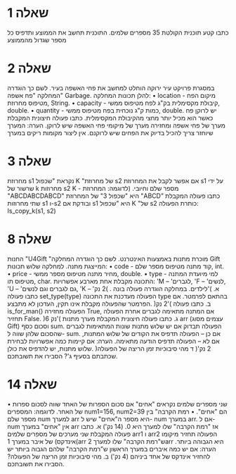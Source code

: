 # שאלה 1 
כתבו קטע תוכנית הקולטת 35 מספרים שלמים. התוכנית תחשב את הממוצע ותדפיס כל מספר שגדול מהממוצע
# שאלה 2 
במסגרת פרויקט עיר ירוקה הוחלט למחשב את פחי האשפה בעיר. 
לשם כך הוגדרה המחלקה "פח אשפה" Garbage.
 להלן תכונות המחלקה:
 • location - מיקום הפח מטיפוס מחרוזת, String.
 • capacity - קיבולת מקסימלית בק"ג לפח מטיפוס ממשי, double.
 • quantity - כמות ק"ג נוכחית בפח מטיפוס ממשי, double.
יש לרוקן פח כאשר הוא מכיל יותר מחצי מהקיבולת המקסימלית. 
כתבו פעולה חיצונית המקבלת מערך של פחי אשפה ומחזירה מערך של מיקומי פחי האשפה שיש לרוקן. הערה: המערך שיוחזר צריך להכיל בדיוק את הפחים שיש לרוקנם. אין ליצור מקומות ריקים במערך
# שאלה 3 
מחרוזת s1 נקראת "שכפול K "של מחרוזת s2 אם אפשר לקבל את המחרוזת s1 על ידי שרשור של k מחרוזות s2
K - מספר שלם וחיובי. (לדוגמה: המחרוזת "ABCDABCDABCD" היא "שכפול 3" של המחרוזת "ABCD”  כתבו פעולה המקבלת שתי מחרוזות s1 ו-s2 ובודקת אם s1 היא "שכפול K "של s2 כותרת הפעולה:
Is_copy_k(s1, s2)

# שאלה 8 
החנות "U4Gift "מוכרת מתנות באמצעות האינטרנט. לשם כך הוגדרה המחלקה Gift המייצגת מתנה. למחלקה שלוש תכונות:
 • code - קוד מתנה מטיפוס מספר שלם, int.
 • price - מחיר מתנה מטיפוס מספר ממשי, double.
 • type - למי מיועדת המתנה מטיפוס תו, char.
 התכונה מקבלת אחת מארבע אפשרויות: 'M – 'לגברים, 'F – 'לנשים, 'U – 'גם לגברים וגם לנשים, 'K – 'לילדים. 
במחלקה הוגדרה פעולה בונה
. )2 נק'( א. כתבו פעולה set_type(type) הפעולה מעדכנת את התכונה type בהתאם לפרמטר. אם הפרמטר שהפעולה מקבלת אינו תקין, העדכון לא מתבצע.
 )2 נק'( ב. כתבו פעולה is_for_man() הפעולה מחזירה True, אם המתנה מתאימה לגברים אחרת הפעולה תחזיר False.
 )6 נק'( ג. כתבו פעולה חיצונית המקבלת מערך מתנות arr (עצמים מסוג Gift) וסכום כסף sum. הפעולה תבדוק אם יש שלוש מתנות שונות המתאימות לגברים שהסכום שלהן שווה ל- sum. אם כן – הפעולה תדפיס את הקודים של שלוש המתנות, אם לא – הפעולה תדפיס הודעה מתאימה.
הערה: אם קיימות כמה אפשרויות לבחירת שלוש מתנות, יש להדפיס את כולן.
 )2 נק'( ד מהי סיבוכיות זמן הריצה של הפעולה שכתבתם בסעיף ג'? הסבירו את תשובתכם.

# שאלה 14
 • שני מספרים שלמים נקראים "אחים" אם סכום הספרות של האחד שווה לסכום ספרות של האחר. לדוגמה: המספרים num1=156, num2=39 הם "אחים".
 • רמת הקרבה" בין מספר שלם num למערך arr היא מספר ה"אחים" שיש ל- num במערך arr.  אם ל- num אין "אחים" במערך arr אז "רמת הקרבה" שלו למערך היא 0.
(14 נק') א. כתבו פעולה המקבלת שני מערכים של מספרים שלמים arr1 ו arr2 הפעולה תחזיר מיקומו )אינדקס) של איבר במערך 1arr  ש"רמת הקרבה" שלו למערך 2arr  היא הגבוהה ביותר. 
הערה: אם יש כמה איברים במערך הראשון ש"רמת הקרבה" שלהם הגבוה ביותר יש להחזיר אינדקס של אחד ביניהם
(4 נק') ב. מהי סיבוכיות זמן הריצה של הפעולה? הסבירו את תשובתכם.
